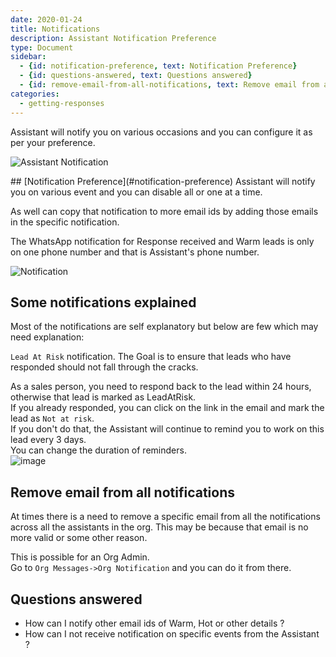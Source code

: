 ```yaml
---
date: 2020-01-24
title: Notifications
description: Assistant Notification Preference
type: Document
sidebar:
  - {id: notification-preference, text: Notification Preference}
  - {id: questions-answered, text: Questions answered}
  - {id: remove-email-from-all-notifications, text: Remove email from all notifications}
categories:
  - getting-responses
---
```

Assistant will notify you on various occasions and you can configure it as per your preference.

![Assistant Notification](../../images/assistant-notification.png)

<a name="notification-preference"/>
## [Notification Preference](#notification-preference)
Assistant will notify you on various event and you can disable all or one at a time. 

As well can copy that notification to more email ids by adding those emails in the specific notification.

The WhatsApp notification for Response received and Warm leads is only on one phone number and that is Assistant's phone number. 

![Notification](../../images/notification.png)

## Some notifications explained
Most of the notifications are self explanatory but below are few which may need explanation:

`Lead At Risk` notification. The Goal is to ensure that leads who have responded should not fall through the cracks.   

As a sales person, you need to respond back to the lead within 24 hours, otherwise that lead is marked as LeadAtRisk.   
If you already responded, you can click on the link in the email and mark the lead as `Not at risk`.  
If you don't do that, the Assistant will continue to remind you to work on this lead every 3 days.  
You can change the duration of reminders.  
![image](../../images/lead-at-risk.png)

## Remove email from all notifications
At times there is a need to remove a specific email from all the notifications across all the assistants in the org. This may be because that email is no more valid or some other reason.   

This is possible for an Org Admin.  
Go to `Org Messages->Org Notification` and you can do it from there.

## Questions answered
- How can I notify other email ids of Warm, Hot or other details ?
- How can I not receive notification on specific events from the Assistant ?

